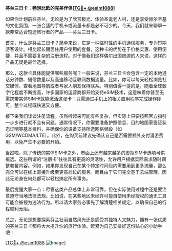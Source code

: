 **芬兰三日卡：畅游北欧的完美伴侣[[TG💪+ @esim1088](https://t.me/s/esim1088)]**

如果你计划前往芬兰，无论是为了欣赏极光、体验圣诞老人村，还是享受赫尔辛基的文化氛围，一张合适的手机卡或流量卡都是必不可少的。今天，我们就来聊聊一款非常适合短途旅行者的产品——芬兰三日卡。

首先，什么是芬兰三日卡？简单来说，它是一种临时性的手机通信服务，专为短期游客设计。相比起长期居住用户使用的套餐，这种卡的优势在于价格实惠、使用便捷，并且不需要复杂的注册流程。对于像我们这样偶尔出国旅游的人来说，这样的产品无疑是最佳选择。

那么，这款卡具体能提供哪些服务呢？一般来说，芬兰三日卡会包含一定的本地通话分钟数、短信数量以及高速移动互联网数据流量。比如，你可以每天轻松浏览社交媒体、查看地图导航或者与家人朋友保持联系。特别值得一提的是，随着全球数字化程度不断提高，许多国家的运营商都开始支持eSIM技术，这意味着你甚至无需携带实体SIM卡就能激活这张卡！只需通过手机上的相关应用程序完成操作即可，整个过程既快速又方便。

接下来我们谈谈注册流程。虽然听起来可能有些复杂，但实际上只要按照官方指引一步步进行就不会有问题。通常情况下，你需要准备护照信息、目的地国家签证状态证明等基本资料，并确保你的设备支持所选网络频段（如GSM/WCDMA/LTE）。此外，在购买前建议先确认自己是否需要额外支付漫游费用，以免产生不必要的开销。

当然啦，除了传统的实体SIM卡之外，市面上还有越来越多的虚拟SIM卡选项可供挑选。这些所谓的“注册卡”往往具有更高的灵活性，允许用户根据实际需求随时调整套餐内容。例如，如果你发现自己在某个特定时间段内需要用到更多流量，那么完全可以在线上直接升级至更高档位的服务。而且由于它们完全基于云端管理，因此无论身在何处都可以轻松搞定所有事务。

最后提醒大家一点：尽管这类产品总体上非常可靠，但在实际使用过程中还是要注意遵守当地法律法规。比如说，在某些地区未经许可擅自使用未经授权的通讯工具可能会被视为违法行为。所以请大家务必事先了解清楚相关规定，以确保自己的行程顺利无阻。

总之，无论是想要探索芬兰壮丽自然风光还是感受其独特人文魅力，拥有一张优质的芬兰三日卡都将大大提升你的旅行体验。赶紧为自己安排好这份贴心的小助手吧！

[[TG💪+ @esim1088](https://t.me/s/esim1088) ![Image](https://i.postimg.cc/4NQfJmqS/Snipaste-2025-05-13-00-14-12.png)]
